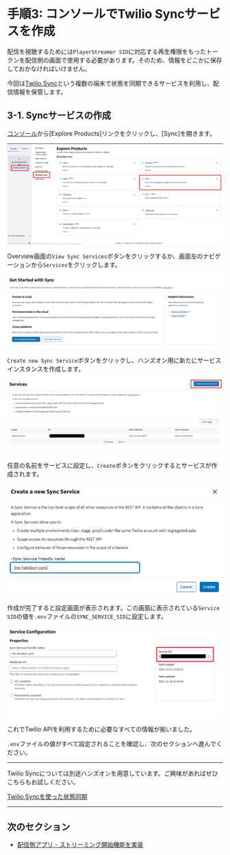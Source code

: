 # 手順3: コンソールでTwilio Syncサービスを作成

配信を視聴するためには`PlayerStreamer SID`に対応する再生権限をもったトークンを配信側の画面で使用する必要があります。そのため、情報をどこかに保存しておかなければいけません。

今回は[Twilio Sync](https://www.twilio.com/docs/sync)という複数の端末で状態を同期できるサービスを利用し、配信情報を保管します。

## 3-1. Syncサービスの作成

[コンソール](https://www.twilio.com/console)から[Explore Products]リンクをクリックし、[Sync]を開きます。

![Sync](../../assets/01-console-sync.png)

Overview画面の`View Sync Services`ボタンをクリックするか、画面左のナビゲーションから`Services`をクリックします。

![Sync](../../assets/01-sync-overview.png)

`Create new Sync Service`ボタンをクリックし、ハンズオン用に新たにサービスインスタンスを作成します。

![Sync](../../assets/01-sync-services.png)

任意の名前をサービスに設定し、`Create`ボタンをクリックするとサービスが作成されます。

![Sync](../../assets/01-sync-service-create.png)

作成が完了すると設定画面が表示されます。この画面に表示されている`Service SID`の値を`.env`ファイルの`SYNC_SERVICE_SID`に設定します。

![Sync](../../assets/01-sync-service-sid.png)


これでTwilio APIを利用するために必要なすべての情報が揃いました。

`.env`ファイルの値がすべて設定されることを確認し、次のセクションへ進んでください。

---------------
Twilio Syncについては別途ハンズオンを用意しています。ご興味があればぜひこちらもお試しください。

[Twilio Syncを使った状態同期](https://neri78.github.io/Twilio-HandsOn-Sync-JP/)

---------------

## 次のセクション

- [配信側アプリ - ストリーミング開始機能を実装](../02-Streamer-Create-Broadcast/00-Overview.md)